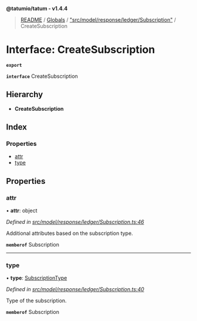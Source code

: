 **@tatumio/tatum - v1.4.4**

> [README](../README.md) / [Globals](../globals.md) / ["src/model/response/ledger/Subscription"](../modules/_src_model_response_ledger_subscription_.md) / CreateSubscription

# Interface: CreateSubscription

**`export`** 

**`interface`** CreateSubscription

## Hierarchy

* **CreateSubscription**

## Index

### Properties

* [attr](_src_model_response_ledger_subscription_.createsubscription.md#attr)
* [type](_src_model_response_ledger_subscription_.createsubscription.md#type)

## Properties

### attr

•  **attr**: object

*Defined in [src/model/response/ledger/Subscription.ts:46](https://github.com/tatumio/tatum-js/blob/c5d1e16/src/model/response/ledger/Subscription.ts#L46)*

Additional attributes based on the subscription type.

**`memberof`** Subscription

___

### type

•  **type**: [SubscriptionType](../enums/_src_model_response_ledger_subscriptiontype_.subscriptiontype.md)

*Defined in [src/model/response/ledger/Subscription.ts:40](https://github.com/tatumio/tatum-js/blob/c5d1e16/src/model/response/ledger/Subscription.ts#L40)*

Type of the subscription.

**`memberof`** Subscription

